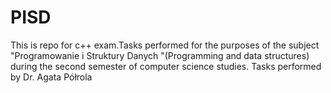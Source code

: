 # PISD
This is repo for c++ exam.Tasks performed for the purposes of the subject "Programowanie i Struktury Danych "(Programming and data structures) during the second semester of computer science studies. Tasks performed by Dr. Agata Półrola

